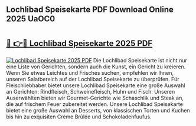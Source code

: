 ## Lochlibad Speisekarte PDF Download Online 2025 UaOC0

# <h2><a href="http://gc6sdoc.nevu.top/?p=Lochlibad+Speisekarte">🔗 👉🔴 Lochlibad Speisekarte 2025 PDF</a></h2>

[![Lochlibad Speisekarte 2025 PDF](https://i.imgur.com/dBaPXMq.png)](http://gc6sdoc.nevu.top/?p=Lochlibad+Speisekarte)
Die Lochlibad Speisekarte ist nicht nur eine Liste von Gerichten, sondern auch die Kunst, ein Gericht zu kreieren. Wenn Sie etwas Leichtes und Frisches suchen, empfehlen wir Ihnen, unseren Salatbereich auf der Lochlibad Speisekarte zu überprüfen. Für Fleischliebhaber bietet unsere Lochlibad Speisekarte eine große Auswahl an Gerichten: Rindfleisch, Schweinefleisch, Huhn und Fisch. Unseren Auserwählten bieten wir Gourmet-Gerichte wie Schaschlik und Steak an, die auf frischem Feuer zubereitet werden. Unsere Lochlibad Speisekarte bietet eine große Auswahl an Desserts, von klassischen Torten und Kuchen bis hin zu exquisiten Crème Brûlée und Schokoladenfuufus.
